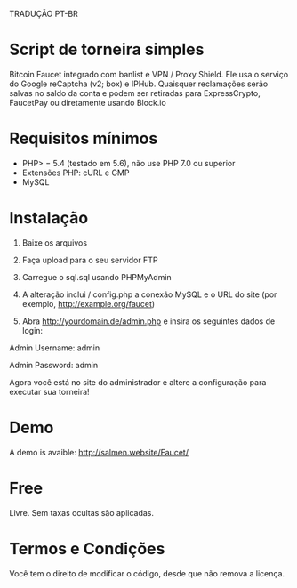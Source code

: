 TRADUÇÃO PT-BR

# Script de torneira simples
Bitcoin Faucet integrado com banlist e VPN / Proxy Shield. Ele usa o serviço do Google reCaptcha (v2; box) e IPHub. Quaisquer reclamações serão salvas no saldo da conta e podem ser retiradas para ExpressCrypto, FaucetPay ou diretamente usando Block.io

# Requisitos mínimos

* PHP> = 5.4 (testado em 5.6), não use PHP 7.0 ou superior
* Extensões PHP: cURL e GMP
* MySQL

# Instalação

1. Baixe os arquivos

2. Faça upload para o seu servidor FTP

3. Carregue o sql.sql usando PHPMyAdmin

4. A alteração inclui / config.php a conexão MySQL e o URL do site (por exemplo, http://example.org/faucet)

5. Abra http://yourdomain.de/admin.php e insira os seguintes dados de login:

Admin Username: admin

Admin Password: admin

Agora você está no site do administrador e altere a configuração para executar sua torneira!


# Demo

A demo is avaible: http://salmen.website/Faucet/


# Free

Livre. Sem taxas ocultas são aplicadas.

# Termos e Condições

Você tem o direito de modificar o código, desde que não remova a licença.